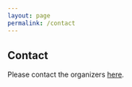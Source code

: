 ```yaml
---
layout: page
permalink: /contact
---
```


<h2>Contact</h2>

Please contact the organizers <a href=''>here</a>.
